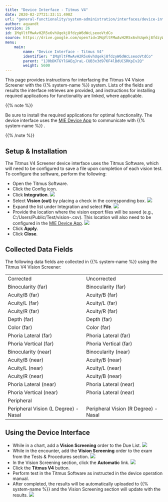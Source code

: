 ```yaml
---
title: "Device Interface - Titmus V4"
date: 2020-02-27T21:33:11.490Z
url: "general-functionality/system-administration/interfaces/device-interface-titmus-v4.html"
author: aquandt
version: 26
id: 1MqVltFMwAvH2R5x6vhUqekj8fdzyW6dWcLseooVtdCo
source: https://drive.google.com/open?id=1MqVltFMwAvH2R5x6vhUqekj8fdzyW6dWcLseooVtdCo
menu:
    main:
        name: "Device Interface - Titmus V4"
        identifier: "1MqVltFMwAvH2R5x6vhUqekj8fdzyW6dWcLseooVtdCo"
        parent: "1J0bDKTGYlGAEqJraL-CUB3x3d976F4lBdUCSRKpIv2Q"
        weight: 5600
---
```

This page provides instructions for interfacing the Titmus V4 Vision Screener with the {{% system-name %}} system. Lists of the fields and results the interface retrieves are provided, and instructions for installing required applications for functionality are linked, where applicable. 

{{% note %}}

Be sure to install the required applications for optimal functionality. The device interface uses the [MIE Device App](installing-mie-device-app.html) to communicate with {{% system-name %}} .

{{% /note %}}


## Setup & Installation

The Titmus V4 Screener device interface uses the Titmus Software, which will need to be configured to save a file upon completion of each vision test. To configure the software, perform the following:

* Open the Titmus Software.   
* Click the Config icon.   
* Click <strong>Integration</strong>.  ![](../../../external_files/0b604b00c890dbb515416af417accd92.png)   
* Select <strong>Vision (out)</strong> by placing a check in the corresponding box.  ![](../../../external_files/f5fd57e8845622a28b8cf0b78b4f1980.png)   
* Expand the list under Integration and select <strong>File</strong>.  ![](../../../external_files/4fca17b9ba63b601b180a2da3a335d8d.png)   
* Provide the location where the vision export files will be saved (e.g., C:/Users/Public/Test/vision-.csv). This location will also need to be configured in the [MIE Device App](installing-mie-device-app.html).  ![](../../../external_files/b634e7eb1b4e0163e431470e52735e15.png)   
* Click <strong>Apply</strong>.   
* Click <strong>Close</strong>.

## Collected Data Fields

The following data fields are collected in {{% system-name %}} using the Titmus V4 Vision Screener:

<table>
  <tr>
    <td>Corrected</td>
    <td>Uncorrected</td>
  </tr>
  <tr>
    <td>Binocularity (far)</td>
    <td>Binocularity (far)</td>
  </tr>
  <tr>
    <td>Acuity/B (far)</td>
    <td>Acuity/B (far)</td>
  </tr>
  <tr>
    <td>Acuity/L (far)</td>
    <td>Acuity/L (far)</td>
  </tr>
  <tr>
    <td>Acuity/R (far)</td>
    <td>Acuity/R (far)</td>
  </tr>
  <tr>
    <td>Depth (far)</td>
    <td>Depth (far)</td>
  </tr>
  <tr>
    <td>Color (far)</td>
    <td>Color (far)</td>
  </tr>
  <tr>
    <td>Phoria Lateral (far)</td>
    <td>Phoria Lateral (far)</td>
  </tr>
  <tr>
    <td>Phoria Vertical (far)</td>
    <td>Phoria Vertical (far)</td>
  </tr>
  <tr>
    <td>Binocularity (near)</td>
    <td>Binocularity (near)</td>
  </tr>
  <tr>
    <td>Acuity/B (near)</td>
    <td>Acuity/B (near)</td>
  </tr>
  <tr>
    <td>Acuity/L (near)</td>
    <td>Acuity/L (near)</td>
  </tr>
  <tr>
    <td>Acuity/R (near)</td>
    <td>Acuity/B (near)</td>
  </tr>
  <tr>
    <td>Phoria Lateral (near)</td>
    <td>Phoria Lateral (near)</td>
  </tr>
  <tr>
    <td>Phoria Vertical (near)</td>
    <td>Phoria Lateral (near)</td>
  </tr>
  <tr>
    <td colspan="2">Peripheral</td>
  </tr>
  <tr>
    <td>Peripheral Vision (L Degree) - Nasal</td>
    <td>Peripheral Vision (R Degree) - Nasal</td>
  </tr>
</table>

## Using the Device Interface

* While in a chart, add a <strong>Vision Screening</strong> order to the Due List.  ![](../../../external_files/bd458f5bee089fcc102e4697ce9673d1.png)   
* While in the encounter, add the <strong>Vision Screening</strong> order to the exam from the Tests & Procedures section.  ![](../../../external_files/34122fe028ef7f79b279360300d68f25.png)   
* In the Vision Screening section, click the <strong>Automatic</strong> link.  ![](../../../external_files/54fc17a60bfe31fdcb908a7c1b282ee6.png)   
* Click the <strong>Titmus V4</strong> button.   
* Perform test in the Titmus Software as instructed in the device operation manual.   
* After completed, the results will be automatically uploaded to {{% system-name %}} and the Vision Screening section will update with the results.  ![](../../../external_files/d4204100c9460f0d20322b3a837628f5.png)
